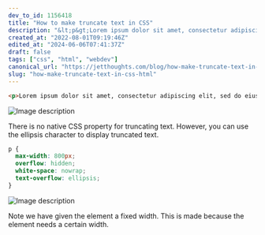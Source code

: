```yaml
---
dev_to_id: 1156418
title: "How to make truncate text in CSS"
description: "&lt;p&gt;Lorem ipsum dolor sit amet, consectetur adipiscing elit, sed do eiusmod tempor incididunt..."
created_at: "2022-08-01T09:19:46Z"
edited_at: "2024-06-06T07:41:37Z"
draft: false
tags: ["css", "html", "webdev"]
canonical_url: "https://jetthoughts.com/blog/how-make-truncate-text-in-css-html"
slug: "how-make-truncate-text-in-css-html"
---
```

```html
<p>Lorem ipsum dolor sit amet, consectetur adipiscing elit, sed do eiusmod tempor incididunt ut labore et dolore magna aliqua. Ut enim ad minim veniam, quis nostrud exercitation ullamco laboris nisi ut aliquip ex ea commodo consequat. Duis aute irure dolor in reprehenderit in voluptate velit esse cillum dolore eu fugiat nulla pariatur. Excepteur sint occaecat cupidatat non proident, sunt in culpa qui officia deserunt mollit anim id est laborum.</p>
```
![Image description](https://dev-to-uploads.s3.amazonaws.com/uploads/articles/f39ym2tu9nfjpyfqzlw6.png)

There is no native CSS property for truncating text. However, you can use the ellipsis character to display truncated text.
```css
p {
  max-width: 800px;
  overflow: hidden;
  white-space: nowrap;
  text-overflow: ellipsis;
}
```
![Image description](https://dev-to-uploads.s3.amazonaws.com/uploads/articles/9h9q84z0x7a8b1blwosz.png)

Note we have given the element a fixed width. This is made because the element needs a certain width. 
